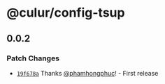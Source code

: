 # @culur/config-tsup

## 0.0.2

### Patch Changes

- [`19f678a`](https://github.com/culur/culur/commit/19f678a0a2a19b917f4d1e1c0516726fd9317bf8) Thanks [@phamhongphuc](https://github.com/phamhongphuc)! - First release
